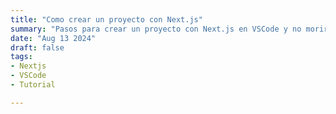 ```yaml
---
title: "Como crear un proyecto con Next.js"
summary: "Pasos para crear un proyecto con Next.js en VSCode y no morir en el proceso"
date: "Aug 13 2024"
draft: false
tags:
- Nextjs
- VSCode
- Tutorial

---
```


